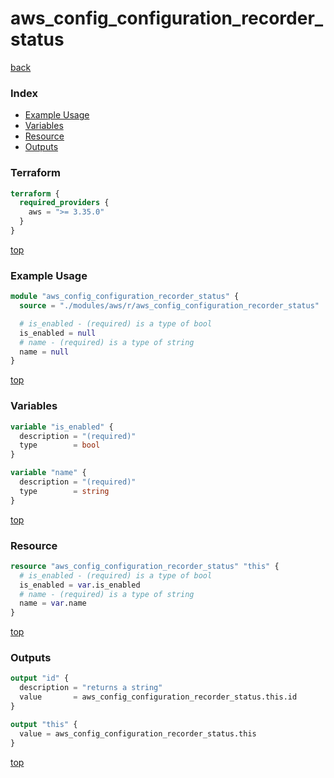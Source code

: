 # aws_config_configuration_recorder_status

[back](../aws.md)

### Index

- [Example Usage](#example-usage)
- [Variables](#variables)
- [Resource](#resource)
- [Outputs](#outputs)

### Terraform

```terraform
terraform {
  required_providers {
    aws = ">= 3.35.0"
  }
}
```

[top](#index)

### Example Usage

```terraform
module "aws_config_configuration_recorder_status" {
  source = "./modules/aws/r/aws_config_configuration_recorder_status"

  # is_enabled - (required) is a type of bool
  is_enabled = null
  # name - (required) is a type of string
  name = null
}
```

[top](#index)

### Variables

```terraform
variable "is_enabled" {
  description = "(required)"
  type        = bool
}

variable "name" {
  description = "(required)"
  type        = string
}
```

[top](#index)

### Resource

```terraform
resource "aws_config_configuration_recorder_status" "this" {
  # is_enabled - (required) is a type of bool
  is_enabled = var.is_enabled
  # name - (required) is a type of string
  name = var.name
}
```

[top](#index)

### Outputs

```terraform
output "id" {
  description = "returns a string"
  value       = aws_config_configuration_recorder_status.this.id
}

output "this" {
  value = aws_config_configuration_recorder_status.this
}
```

[top](#index)